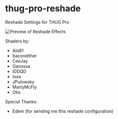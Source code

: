 # thug-pro-reshade

Reshade Settings for THUG Pro

![Preview of Reshade Effects](preview.png)

Shaders by:
* Alo81
* bacondither
* CeeJay
* Ganossa
* IDDQD
* Ioxa
* JPulowsky
* MartyMcFly
* Otis

Special Thanks:
* Edem (for sending me this reshade configuration)
